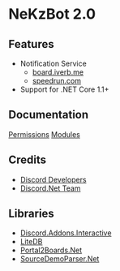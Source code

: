 # NeKzBot 2.0

## Features
* Notification Service
  * [board.iverb.me](https://board.iverb.me)
  * [speedrun.com](https://speedrun.com)
* Support for .NET Core 1.1+

## Documentation
[Permissions](docs/Permissions.md)
[Modules](docs/Modules.md)

## Credits
* [Discord Developers](https://discordapp.com/developers)
* [Discord.Net Team](https://github.com/RogueException/Discord.Net)

## Libraries
* [Discord.Addons.Interactive](https://github.com/foxbot/Discord.Addons.Interactive)
* [LiteDB](https://github.com/mbdavid/LiteDB)
* [Portal2Boards.Net](https://github.com/NeKzor/Portal2Boards.Net)
* [SourceDemoParser.Net](https://github.com/NeKzor/SourceDemoParser.Net)